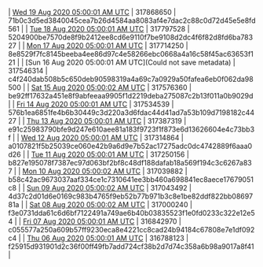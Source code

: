 | [Wed 19 Aug 2020 05:00:01 AM UTC]() | 317868650 | 71b0c3d5ed3840045cea7b26d4584aa8083af4e7dac2c88c0d72d45e5e8fd561 | 
| [Tue 18 Aug 2020 05:00:01 AM UTC]() | 317797528 | 5204900be7570de8f9b2412ee8cd6e9110f7be9108d2dc4f6f82d8fd6ba78327 | 
| [Mon 17 Aug 2020 05:00:01 AM UTC]() | 317714250 | 8e8529f7fc8145beeba4ee86d97c4e58266ebc0668a4a16c58f45ac63653f121 | 
| [Sun 16 Aug 2020 05:00:01 AM UTC](Could not save metadata) | 317546314 | c4f240dab508b5c650deb90598319a4a69c7a0929a50fafea6eb0f062da98500 | 
| [Sat 15 Aug 2020 05:00:02 AM UTC](https://transfer.sh/Oxdcm/dashninja-dbdump-20200815070002.tar.bz2) | 317576360 | be92ff17632a451e8f9abfeeaa9905f1d2219deba275087c2b13f011a0b9029d | 
| [Fri 14 Aug 2020 05:00:01 AM UTC]() | 317534539 | 576b1ea6851fe4b6b30449c3d220a3d6fdac44d41ad7a53b109d7198182c4427 | 
| [Thu 13 Aug 2020 05:00:01 AM UTC]() | 317387319 | e91c25983790bfe9d247e610aee81a183f9723f1f873e6d13626604e4c73bb3f | 
| [Wed 12 Aug 2020 05:00:01 AM UTC](https://transfer.sh/eIoBO/dashninja-dbdump-20200812070001.tar.bz2) | 317314864 | a0107821f5b25039ce060e42b9a6d9e7b52ac17275adc0dc4742889f6aaa0d26 | 
| [Tue 11 Aug 2020 05:00:01 AM UTC]() | 317250156 | b827e195078f7387ec97d063bf2bf8c48df188dafab18a569f194c3c6267a837 | 
| [Mon 10 Aug 2020 05:00:02 AM UTC](https://transfer.sh/q2R56/dashninja-dbdump-20200810070002.tar.bz2) | 317039882 | b58c42ac9673037aaf334ce1c7310641ee3bb460a698841ec8aece17679051c8 | 
| [Sun 09 Aug 2020 05:00:02 AM UTC]() | 317043492 | 4d37c2d01d6e0169c983b4765f9eb52b77b971b3c8e1be82ddf822bb0869781a | 
| [Sat 08 Aug 2020 05:00:02 AM UTC]() | 317000240 | f3e0731dda61c6d6bf7122491a749ae6b40b03835523f1e0fd0233c322e12e54 | 
| [Fri 07 Aug 2020 05:00:01 AM UTC]() | 316842970 | c055577a250a609b57ff9230eca8e4221cc8cad24b94184c67808e7e1df092c4 | 
| [Thu 06 Aug 2020 05:00:01 AM UTC](https://transfer.sh/Yixsf/dashninja-dbdump-20200806070001.tar.bz2) | 316788123 | f25915d931901d2c36f00ff49fb7add724cf38b2d7d74c358a6b98a9017a8f41 | 
